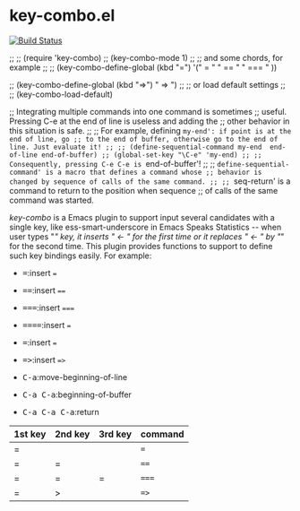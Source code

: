 key-combo.el
========

[![Build Status](https://secure.travis-ci.org/uk-ar/key-combo.png)](http://travis-ci.org/uk-ar/key-combo)

;;
;; (require 'key-combo)
;; (key-combo-mode 1)
;;
;; and some chords, for example
;;
;; (key-combo-define-global (kbd "=") '(" = " " == " " === " ))

;; (key-combo-define-global (kbd "=>") " => ")
;;
;; or load default settings
;;
;; (key-combo-load-default)

;; Integrating multiple commands into one command is sometimes
;; useful. Pressing C-e at the end of line is useless and adding the
;; other behavior in this situation is safe.
;; 
;; For example, defining `my-end': if point is at the end of line, go
;; to the end of buffer, otherwise go to the end of line. Just evaluate it!
;;
;; (define-sequential-command my-end  end-of-line end-of-buffer)
;; (global-set-key "\C-e" 'my-end)
;;
;; Consequently, pressing C-e C-e is `end-of-buffer'!
;;
;; `define-sequential-command' is a macro that defines a command whose
;; behavior is changed by sequence of calls of the same command.
;;
;; `seq-return' is a command to return to the position when sequence
;; of calls of the same command was started.

*key-combo* is a Emacs plugin to support input several candidates with a single 
key, like ess-smart-underscore in Emacs Speaks Statistics -- when user types 
"_" key, it inserts " <- " for the first time or it replaces " <- " by "_" for 
the second time.  This plugin provides functions to support to define such 
key bindings easily.  For example: 

- <kbd>=</kbd>:insert ` = `
- <kbd>==</kbd>:insert ` == `
- <kbd>===</kbd>:insert ` === `
- <kbd>====</kbd>:insert ` = `

- <kbd>=</kbd>:insert ` = `
- <kbd>=></kbd>:insert ` => `

- <kbd>C-a</kbd>:move-beginning-of-line
- <kbd>C-a C-a</kbd>:beginning-of-buffer
- <kbd>C-a C-a C-a</kbd>:return

1st key|2nd key|3rd key|command
------|------|----|---
=   |||   ` = `
=|=|| ` == `
=|=|=| ` === `
=|>|| ` => `
